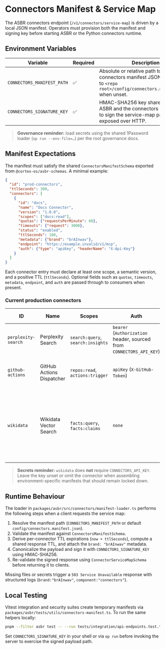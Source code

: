 # Connectors Manifest & Service Map

The ASBR connectors endpoint (`/v1/connectors/service-map`) is driven by a local JSON manifest. Operators must provision both the manifest and signing key before starting ASBR or the Python connectors runtime.

## Environment Variables

| Variable | Required | Description |
| --- | --- | --- |
| `CONNECTORS_MANIFEST_PATH` | ✅ | Absolute or relative path to the connectors manifest JSON file. Defaults to `<repo root>/config/connectors.manifest.json` when unset. |
| `CONNECTORS_SIGNATURE_KEY` | ✅ | HMAC-SHA256 key shared between ASBR and the connectors server. Used to sign the service-map payload exposed over HTTP. |

> **Governance reminder:** load secrets using the shared 1Password loader (`op run --env-file=…`) per the root governance docs.

## Manifest Expectations

The manifest must satisfy the shared `ConnectorsManifestSchema` exported from `@cortex-os/asbr-schemas`. A minimal example:

```json
{
  "id": "prod-connectors",
  "ttlSeconds": 300,
  "connectors": [
    {
      "id": "docs",
      "name": "Docs Connector",
      "version": "1.0.0",
      "scopes": ["docs:read"],
      "quotas": {"requestsPerMinute": 60},
      "timeouts": {"request": 3000},
      "status": "enabled",
      "ttlSeconds": 180,
      "metadata": {"brand": "brAInwav"},
      "endpoint": "https://example.invalid/v1/mcp",
      "auth": {"type": "apiKey", "headerName": "X-Api-Key"}
    }
  ]
}
```

Each connector entry must declare at least one scope, a semantic version, and a positive TTL (`ttlSeconds`). Optional fields such as `quotas`, `timeouts`, `metadata`, `endpoint`, and `auth` are passed through to consumers when present.

### Current production connectors

| ID | Name | Scopes | Auth | TTL (seconds) | Notes |
| --- | --- | --- | --- | --- | --- |
| `perplexity-search` | Perplexity Search | `search:query`, `search:insights` | `bearer` (`Authorization` header, sourced from `CONNECTORS_API_KEY`) | 3600 | Aggregated search proxy owned by Integrations. |
| `github-actions` | GitHub Actions Dispatcher | `repos:read`, `actions:trigger` | `apiKey` (`X-GitHub-Token`) | 900 | Disabled until SOC2 control sign-off completes. |
| `wikidata` | Wikidata Vector Search | `facts:query`, `facts:claims` | `none` | 300 | Hosted by Wikimedia; no secrets required. Metadata includes `provider: "Wikidata"` and snapshot date `2024-09-18`. |

> **Secrets reminder:** `wikidata` does **not** require `CONNECTORS_API_KEY`. Leave the key unset or omit the connector when assembling environment-specific manifests that should remain locked down.

## Runtime Behaviour

The loader in `packages/asbr/src/connectors/manifest-loader.ts` performs the following steps when a client requests the service map:

1. Resolve the manifest path (`CONNECTORS_MANIFEST_PATH` or default `config/connectors.manifest.json`).
2. Validate the manifest against `ConnectorsManifestSchema`.
3. Derive per-connector TTL expirations (`now + ttlSeconds`), compute a shared response TTL, and attach the `brand: "brAInwav"` metadata.
4. Canonicalize the payload and sign it with `CONNECTORS_SIGNATURE_KEY` using HMAC-SHA256.
5. Re-validate the signed response using `ConnectorServiceMapSchema` before returning it to clients.

Missing files or secrets trigger a `503 Service Unavailable` response with structured logs (`brand:"brAInwav"`, `component:"connectors"`).

## Local Testing

Vitest integration and security suites create temporary manifests via `packages/asbr/tests/utils/connectors-manifest.ts`. To run the same helpers locally:

```bash
pnpm --filter asbr test -- --run tests/integration/api-endpoints.test.ts
```

Set `CONNECTORS_SIGNATURE_KEY` in your shell or via `op run` before invoking the server to exercise the signed payload path.
